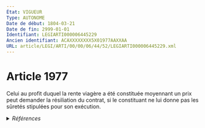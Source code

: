 ```yaml
---
État: VIGUEUR
Type: AUTONOME
Date de début: 1804-03-21
Date de fin: 2999-01-01
Identifiant: LEGIARTI000006445229
Ancien identifiant: ACAXXXXXXXX5X01977AAXXAA
URL: article/LEGI/ARTI/00/00/06/44/52/LEGIARTI000006445229.xml
---
```


<h1>Article 1977</h1>

Celui au profit duquel la rente viagère a été constituée moyennant un prix peut
demander la résiliation du contrat, si le constituant ne lui donne pas les
sûretés stipulées pour son exécution.


<details>
  <summary><em>Références</em></summary>

  <h2>Références faites par l'article</h2>
  
  <ul>
    <li>
      CODIFICATION source Loi 1804-03-10
    </li>
    <li>
      CREATION source Loi 1804-03-10 promulguée le 20 mars 1804
    </li>
  </ul>
</details>
